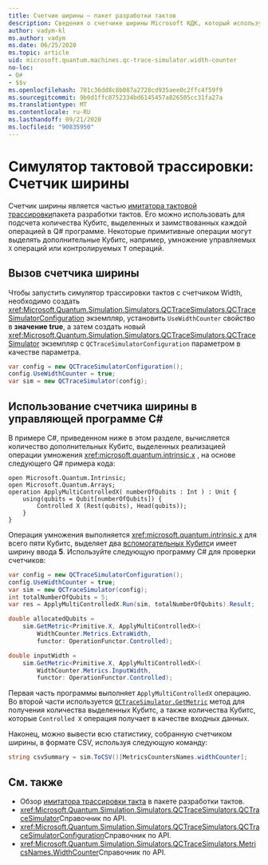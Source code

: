 ```yaml
---
title: Счетчик ширины — пакет разработки тактов
description: Сведения о счетчике ширины Microsoft КДК, который использует симулятор трассировки тактов для подсчета количества Кубитс, выделенных и заимствованных операциями в Q# программе.
author: vadym-kl
ms.author: vadym
ms.date: 06/25/2020
ms.topic: article
uid: microsoft.quantum.machines.qc-trace-simulator.width-counter
no-loc:
- Q#
- $$v
ms.openlocfilehash: 701c36dd8c8b087a2728cd935aee0c2ffc4f59f9
ms.sourcegitcommit: 9b0d1ffc8752334bd6145457a826505cc31fa27a
ms.translationtype: MT
ms.contentlocale: ru-RU
ms.lasthandoff: 09/21/2020
ms.locfileid: "90835950"
---
```

# <a name="quantum-trace-simulator-width-counter"></a>Симулятор тактовой трассировки: Счетчик ширины

Счетчик ширины является частью [имитатора тактовой трассировки](xref:microsoft.quantum.machines.qc-trace-simulator.intro)пакета разработки тактов. Его можно использовать для подсчета количества Кубитс, выделенных и заимствованных каждой операцией в Q# программе. Некоторые примитивные операции могут выделять дополнительные Кубитс, например, умножение управляемых `X` операций или контролируемых `T` операций.

## <a name="invoking-the-width-counter"></a>Вызов счетчика ширины

Чтобы запустить симулятор трассировки тактов с счетчиком Width, необходимо создать <xref:Microsoft.Quantum.Simulation.Simulators.QCTraceSimulators.QCTraceSimulatorConfiguration> экземпляр, установить `UseWidthCounter` свойство в **значение true**, а затем создать новый <xref:Microsoft.Quantum.Simulation.Simulators.QCTraceSimulators.QCTraceSimulator> экземпляр с `QCTraceSimulatorConfiguration` параметром в качестве параметра. 

```csharp
var config = new QCTraceSimulatorConfiguration();
config.UseWidthCounter = true;
var sim = new QCTraceSimulator(config);
```

## <a name="using-the-width-counter-in-a-c-host-program"></a>Использование счетчика ширины в управляющей программе C#

В примере C#, приведенном ниже в этом разделе, вычисляется количество дополнительных Кубитс, выделенных реализацией операции умножения <xref:microsoft.quantum.intrinsic.x> , на основе следующего Q# примера кода:

```qsharp
open Microsoft.Quantum.Intrinsic;
open Microsoft.Quantum.Arrays;
operation ApplyMultiControlledX( numberOfQubits : Int ) : Unit {
    using(qubits = Qubit[numberOfQubits]) {
        Controlled X (Rest(qubits), Head(qubits));
    } 
}
```

Операция умножения выполняется <xref:microsoft.quantum.intrinsic.x> для всего пяти Кубитс, выделяет два [вспомогательных Кубитс](xref:microsoft.quantum.glossary#ancilla)и имеет ширину ввода **5**. Используйте следующую программу C# для проверки счетчиков:

```csharp 
var config = new QCTraceSimulatorConfiguration();
config.UseWidthCounter = true;
var sim = new QCTraceSimulator(config);
int totalNumberOfQubits = 5;
var res = ApplyMultiControlledX.Run(sim, totalNumberOfQubits).Result;

double allocatedQubits = 
    sim.GetMetric<Primitive.X, ApplyMultiControlledX>(
        WidthCounter.Metrics.ExtraWidth,
        functor: OperationFunctor.Controlled); 

double inputWidth =
    sim.GetMetric<Primitive.X, ApplyMultiControlledX>(
        WidthCounter.Metrics.InputWidth,
        functor: OperationFunctor.Controlled);
```

Первая часть программы выполняет `ApplyMultiControlledX` операцию. Во второй части используется [`QCTraceSimulator.GetMetric`](https://docs.microsoft.com/dotnet/api/microsoft.quantum.simulation.simulators.qctracesimulators.qctracesimulator.getmetric) метод для получения количества выделенных Кубитс, а также количества Кубитс, которые `Controlled X` операция получает в качестве входных данных. 

Наконец, можно вывести всю статистику, собранную счетчиком ширины, в формате CSV, используя следующую команду:
```csharp
string csvSummary = sim.ToCSV()[MetricsCountersNames.widthCounter];
```

## <a name="see-also"></a>См. также

- Обзор [имитатора трассировки такта](xref:microsoft.quantum.machines.qc-trace-simulator.intro) в пакете разработки тактов.
- <xref:Microsoft.Quantum.Simulation.Simulators.QCTraceSimulators.QCTraceSimulator>Справочник по API.
- <xref:Microsoft.Quantum.Simulation.Simulators.QCTraceSimulators.QCTraceSimulatorConfiguration>Справочник по API.
- <xref:Microsoft.Quantum.Simulation.Simulators.QCTraceSimulators.MetricsNames.WidthCounter>Справочник по API.
